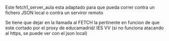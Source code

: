 Este fetch1_server_aula esta adaptado para que pueda correr contra un fichero JSON local o contra un serviror remoto

Se tiene que dejar en la llamada al FETCH la pertinente en funcion de que este cortado por el proxy de educamadrid/ IES VV (si no funciona atacando al https, se puede ver con el json local)
